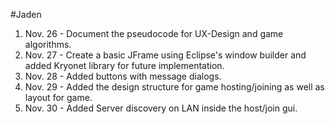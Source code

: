 #Jaden
1. Nov. 26 - Document the pseudocode for UX-Design and game algorithms.
2. Nov. 27 - Create a basic JFrame using Eclipse's window builder and added Kryonet library for future implementation.
3. Nov. 28 - Added buttons with message dialogs.
4. Nov. 29 - Added the design structure for game hosting/joining as well as layout for game.
5. Nov. 30 - Added Server discovery on LAN inside the host/join gui.





